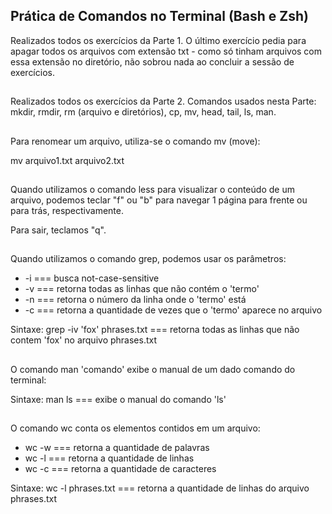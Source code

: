 ## Prática de Comandos no Terminal (Bash e Zsh)

Realizados todos os exercícios da Parte 1. O último exercício pedia para apagar todos os arquivos com extensão txt - como só tinham arquivos com essa
extensão no diretório, não sobrou nada ao concluir a sessão de exercícios.
##
Realizados todos os exercícios da Parte 2.
Comandos usados nesta Parte: mkdir, rmdir, rm (arquivo e diretórios), cp, mv, head, tail, ls, man.
##
Para renomear um arquivo, utiliza-se o comando mv (move):

mv arquivo1.txt arquivo2.txt
##
Quando utilizamos o comando less para visualizar o conteúdo de um arquivo, podemos teclar "f" ou "b" para navegar 1 página para frente ou para trás, respectivamente.

Para sair, teclamos "q".
##
Quando utilizamos o comando grep, podemos usar os parâmetros:
- -i === busca not-case-sensitive
- -v === retorna todas as linhas que não contém o 'termo'
- -n === retorna o número da linha onde o 'termo' está
- -c === retorna a quantidade de vezes que o 'termo' aparece no arquivo

Sintaxe: grep -iv 'fox' phrases.txt === retorna todas as linhas que não contem 'fox' no arquivo phrases.txt
##
O comando man 'comando' exibe o manual de um dado comando do terminal:

Sintaxe: man ls === exibe o manual do comando 'ls'
##
O comando wc conta os elementos contidos em um arquivo:
- wc -w === retorna a quantidade de palavras
- wc -l === retorna a quantidade de linhas
- wc -c === retorna a quantidade de caracteres

Sintaxe: wc -l phrases.txt === retorna a quantidade de linhas do arquivo phrases.txt

